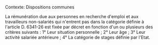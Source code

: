 Contexte: Dispositions communes

La rémunération due aux personnes en recherche d'emploi et aux travailleurs non-salariés qui n'entrent pas dans la catégorie définie à l'article D. 6341-26 est fixée par décret en fonction d'un ou plusieurs des critères suivants : 1° Leur situation personnelle ; 2° Leur âge ; 3° Leur activité salariée antérieure ; 4° La catégorie de stages définie par l'Etat.